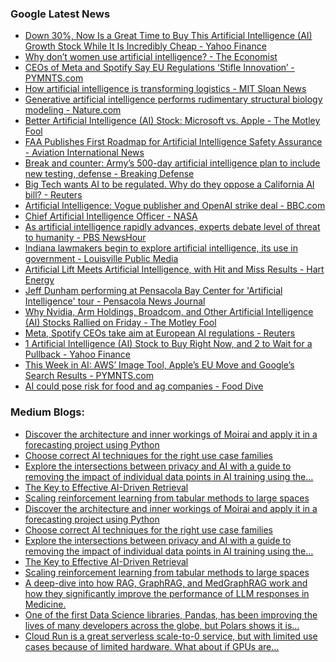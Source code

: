### Google Latest News
<!-- GOOGLE-NEWS-CONTENT:START -->

- [Down 30%, Now Is a Great Time to Buy This Artificial Intelligence (AI) Growth Stock While It Is Incredibly Cheap - Yahoo Finance](https://news.google.com/rss/articles/CBMid0FVX3lxTE1mdGI3aTl6eDk5WmhPVG9jdWVuWUNOcGZzcFZEbXp6ZzY1ZFVza21rVDhXZlkwcjlTT3FrSUUtZmRPa2JZYUN0OVMzX0NweDAzYm90S3p6TDkyMkZQWGVneGlJdkNTUXhMMTJOVURpUDhuSFFmem1J?oc=5)
- [Why don’t women use artificial intelligence? - The Economist](https://news.google.com/rss/articles/CBMiowFBVV95cUxONGh4cDRZZGRIakM2U0hPN1p2eUVESFFTMi1DMGpEYnVPbmNHV2pQM29MS1Z3Z3AxNVhNVjVFMGd3cEtXenZLZ0M0S1lkc2tPSVNMOWZPTXBCTlJsOEhOUmNqR01faDJxX0JKV2ZURk5Eb0lSWHdTUDcxRVZGd1dCNW1xOVI0alN0Z01rT2cyaEx6RDB6WE5LOHUzQTBYZmFHTko0?oc=5)
- [CEOs of Meta and Spotify Say EU Regulations ‘Stifle Innovation’ - PYMNTS.com](https://news.google.com/rss/articles/CBMitwFBVV95cUxQRy00WlBHREpLU0tfcHRGTjdGWnNIN2Z2Zm1oT2NlQnpnQ0FyOWI4SDh5emMwOUx6R055eHYwR2dfVWtqWnZVWEdEQzZidzlvenNFdHJiby1uOGlMQmFtbDFGTV9BcHZLSmt1bk55cUoyVTJ0VXhKemd4TWhHVGliUDc3dUctTjFpMG9MbFhOS1k0U3FWWFA0bDlmbjJwVEJLOWJ4X1hvZS1Db0F2V0RMV1N4VHFOeUk?oc=5)
- [How artificial intelligence is transforming logistics - MIT Sloan News](https://news.google.com/rss/articles/CBMinAFBVV95cUxNcjM1VzFXSmdQWDZMNEVvVXFpd3Q2S0lsdVlvZEoxclVtS1FZMEpWaUx4U29Jd08weFp5Z1FKbHFmLWFBZXFOUmVQQkdiVGJzN2VybUg3SXEyNGIwMHRXRTJCbW5aS3pCUTYwWGY2QVJmY1NEdlo3N2F6cHhhWlFVMnVYdm1RRGlUc2Y0dWlsTlVhR0tvTWdBNE13RHM?oc=5)
- [Generative artificial intelligence performs rudimentary structural biology modeling - Nature.com](https://news.google.com/rss/articles/CBMiX0FVX3lxTE5DbHJmek1iVjRQX3RrUGpjQ2N3SjhKdjZYbWZENGxZOUpGZE5RbjhXNjNycmxqcHZROVdkeVZrZ2x3R2lwU2d5RVZuNjVuUVE4RjFnbFhieFhqYUhKQnV3?oc=5)
- [Better Artificial Intelligence (AI) Stock: Microsoft vs. Apple - The Motley Fool](https://news.google.com/rss/articles/CBMilwFBVV95cUxNdVZsdlZDM0Z2WUpBVVBfeXNwTF8wSFFfSVhhMnN2enNtQlFrQ0x1dTVreVFnbUhYWDdLV3lCUEtXamJWX3JsTXR1b1VtU0p2eE5PdmdtclhRV3VVMjM3VGhTRTdYTDBfeUxUV2piZFBmaWh4VWR2OHpBcjJxMFl3SVNTZi1VNW9jem1XMDZEalJHV202UXpN?oc=5)
- [FAA Publishes First Roadmap for Artificial Intelligence Safety Assurance - Aviation International News](https://news.google.com/rss/articles/CBMisgFBVV95cUxNWnNuQk96aWlTU0NTdm9QT0huVnotN1Q4Qlo5dDNrcklzUnlzSTFKa3hnOGNqelpBNG1takxRWTNJeTkyX0pvMUFMdGxQWUdVMzBRM0pZY2dfOGJnWVNMemRxMDNPT3NYcklfZHZsQ24zSjFYcG9WZ3NpMUp1dFhkV241MnlJYWhiRHpjY09kRVhKUEZiWS13TkdqQkhrNnphZjJsYVQzS1FaNkNQNDlQOXF3?oc=5)
- [Break and counter: Army’s 500-day artificial intelligence plan to include new testing, defense - Breaking Defense](https://news.google.com/rss/articles/CBMi0gFBVV95cUxOVjRLTEoyZkFFYkJvMnFNMlV0MEItVmtnR2JkUEFLYmtrVk1hSV8zc0doWXFYMmVDSk4yN0NrVjlzOE50dDBmMVdtR2xYTFE1ZmduSkkySkJVckhkZjBtcnNBV2dzdDVpRHJXcEswWG1MWVJidHY3eHN3aGtrbWRKdFNhSVhlbjQ2blhURDAyRkVVU0RoYk5iQ0l4S1pBNk5SSWJGRFlKaTVYUk45OUdYd2VHNXVPc1FiZWlGRFBUMlRrbVpyZ3NQQWJJNVVhVjJYdnc?oc=5)
- [Big Tech wants AI to be regulated. Why do they oppose a California AI bill? - Reuters](https://news.google.com/rss/articles/CBMi1gFBVV95cUxNa1dzd0M2VHFEdE94TEJwM29HSXJVX1BBQ0tMRWdsaVZmTm1fejJfRFpVdUgtNHc5ejdLYzg2X2hVTnU3czRlWmhYLTFtYlR3NU1YOFpleHVMalIyQTNDTTUxa0NFOGRKc3JBUE9Yc2lMV0lkVlJrcFNPUW9pcjNkWTZxNGtYMkZmMS0wb3BUQVVOcHBMZEQyN1BBUEd3VHBieDZwLTE0QnpybzRzZkpQcUhYR2YwS212clUxdWo1ZTVseTBBLWRoeFo3NkNVdXFicmd1alB3?oc=5)
- [Artificial Intelligence: Vogue publisher and OpenAI strike deal - BBC.com](https://news.google.com/rss/articles/CBMiWkFVX3lxTFBSbEdoVEZVYVlXV1lkR1ZYTG9GRXJwR0ZLc1hGTENhTGNlNFVaT0MzUUluTlJva25tUkFLZlFtVjFIQ04xZnJOajdYcDJfRGkyNW5YTGhsWWk1QdIBX0FVX3lxTE8wWkViQjdOTUg2blRCa3hKeFRndGNmQVJ0c1p4anY2ZWpjQjdBU2NlUEloeU5RbVlKQ0xWbWJBYWsyTGlnRmtMZnJxX0VVV0tJOXlqX0pCenA5ZFFYVmF3?oc=5)
- [Chief Artificial Intelligence Officer - NASA](https://news.google.com/rss/articles/CBMia0FVX3lxTE9iSHVJNnEzTW4zeHlKVmJzbGV2SXl1aVdiQVp2akU0SGwyUmVCZlpLQnFPenAtWlhkUlNLeHllYmpPN1VZUGVYdFpDdGVYYWR2bzNpTzlDVHZyc2pWMTBaX3ZadEZOR0JQVXdz?oc=5)
- [As artificial intelligence rapidly advances, experts debate level of threat to humanity - PBS NewsHour](https://news.google.com/rss/articles/CBMivAFBVV95cUxOVmJkWEhpcGItaERwLTdqUjZKMlMzR25Ib095bkdiRi01cGRyVmFwbG9aRmRZT2hrNHFEdVMxWHYxUDJXcEtmOWdZdG1lZVE1WXktM19qcmtfUWtxSWZTcWVXVnN6cEl3bVNGWHNYWFhIOG5JdVdVcWdMY1pkbEIyOHpvMlladFV3VFR4VGpTal8xVHdUN1Jic3E4aldISDI3Y045RFRROVlTTnNKN0oxS2d1LWtndTFmNmdrNg?oc=5)
- [Indiana lawmakers begin to explore artificial intelligence, its use in government - Louisville Public Media](https://news.google.com/rss/articles/CBMitwFBVV95cUxOaW80Wm1EY0RUdWxhaE5KN2xSXzdiUWtPX3I5Vk5jTGdXOHdJX1RFRE1SU01ZdFRPX3NTZlYzUGJCUXNnWlN0em9zVFBoSTl6MVVVdGE3ZmxnT0t3SENsN1phS2Z3Q0xQeDg1NEFoMmk2dFIyY3ZYVThENHNyVWJac01ycThpNzRxT1c2Zk53c1hhdW1zSjNjbFFWTjBtdEVzcTNmeEpkYWFMcy10S0ZHcGhJbDZ1MVU?oc=5)
- [Artificial Lift Meets Artificial Intelligence, with Hit and Miss Results - Hart Energy](https://news.google.com/rss/articles/CBMisAFBVV95cUxNYWx2dXNHUzRZdTVqTzNMZm4tdW1HbW84TkE1NFA4ZmZ5RFJFak5Pc0FTVDJWVHI2ajgwMU1LWGZ0bmVXdGN2OTV3TlZFZXIwSGRJOGtGUWJ2VGNhaXBhOFoxaFdrcUJMXy1rUzJOSmo2dF9iSmJJTnAtVV9taUNQNDN1b3VoUTVVeHViSjNqaTBOcEhYdTg5d3dGQndRMk1NcHhHcVRNdW0wRWt6ZkFXNw?oc=5)
- [Jeff Dunham performing at Pensacola Bay Center for 'Artificial Intelligence' tour - Pensacola News Journal](https://news.google.com/rss/articles/CBMi1gFBVV95cUxQVjRIeVhvMDRJbjBYNXRnbVpDb01SWTZseC04dGVxbEVWMDFHcmo0cTFjT2dvTUdKakpYazlLaktiQzJnUFFlOWpWN24tUHMxdmJ5LThfdkpDRm1RVk5KWEhsTklVdWZPV1diSXZnZzVza3J0dmkzNTBaTktFX0s5aklmOUZ6R1JiZ2xXc0xUWW1VRWF2Z2dHOHhnVXFudkZ3LVhVTmNzYWFYeV8yME1MZUEzU0dybEFMeUNhOHhubGNmT2k0eW5QR0VSN1l0VDdKa0tWT29B?oc=5)
- [Why Nvidia, Arm Holdings, Broadcom, and Other Artificial Intelligence (AI) Stocks Rallied on Friday - The Motley Fool](https://news.google.com/rss/articles/CBMimAFBVV95cUxOOVoxSElNUnRjSmJSUkI5elNRTGVldnNIYnNzNGhtLXlUbG9sWHhPMG9iT0FNT2JMaHl6RV82VGNBV3JORGFlNWo4N1J1bDE2dFdnUmJhVlNSR2VQeUx3dXZvQkVLTWxJb0JFZWwwakZjaXMxVjl1M0pJRUNIb0dtdHc4c00weWtCbmVhTDZOczJjM3huZE5SUw?oc=5)
- [Meta, Spotify CEOs take aim at European AI regulations - Reuters](https://news.google.com/rss/articles/CBMivgFBVV95cUxOLVJhQzhiWVA2aUJMZzhROGRSNFZWXzdKMmhZWElERVlzYXdzSlBRS0MxZHNOUTRraGcxbjVnYjlzd1hRcUUzaXpLWmFEZ095MWtYLXg5ZG42c1NFT1NTYUFuTmVWQ3A3ZjVVTmZxeDRfMXFORVJMaFA2UGRWLUtZMURpWVY3b3NQZlpNMXM2YXcxYm1ZOHNzVnhhN3RhaDN5SjNJanMySC00RnNVUVk5SElxYkx4VTRSQ0FKTVJn?oc=5)
- [1 Artificial Intelligence (AI) Stock to Buy Right Now, and 2 to Wait for a Pullback - Yahoo Finance](https://news.google.com/rss/articles/CBMihwFBVV95cUxOYUhxOERxWW1IczRuNFUxNXhxRmtYNkprZTBPTUNrNWg2YVRDdXVTWlVjaVRpRVRHTnBOMXNZVmNoT1dxcTlBTFdDUHhGXzBwb1hrVjJJcTlnN184aGpCTW9sbEFPVDVWOS1SdXV3cjVxYmF5RS14MDVwdjFXQl9Ec2FEVHZMUHc?oc=5)
- [This Week in AI: AWS’ Image Tool, Apple’s EU Move and Google’s Search Results - PYMNTS.com](https://news.google.com/rss/articles/CBMixgFBVV95cUxNSjFqWV9RcTlhN0IwNXdzTXY4T19QNDBhTVJZazdjUGRQNzctcnJya1JDSHdqTy1UcC1zZ3cwYlZITDFfLS05dWk1STMzVmJySmRYanZCRk4tQ0R4Yll5cm9BeGFkNFFTV09GYzVBWHpFcmpvMnY2YVN5OVF6dWhBdndiaWI4dE90TmQ4dWtPTjMxckZSbnhGY1lxOWh5ejIwWTRMemFZTWFsSzJpTjVQTU81UTdsWWZ4bTQ3VHhGTUdERG9EVXc?oc=5)
- [AI could pose risk for food and ag companies - Food Dive](https://news.google.com/rss/articles/CBMinwFBVV95cUxOcmJ0NkxhczRVWW9ZS1QxS1BPb0FrVnpkWXBLQUd4WXZmZUlSUGlwYjVrZ0tnSzVobUhsdGhyMkxTNzgtRFJRaFBCLWFEM1VOTk9jRW55eHNIbTB4Wnl0d3ZRQjd1elBWTEJ6X3o4Q21SM2czNlp5RGZBUmFEQTVkN0FUcjVjUUx5QlZXeWgxLTNjaU9RNGN5U1VfYWdnaHc?oc=5)<!-- GOOGLE-NEWS-CONTENT:END -->

### Medium Blogs:
<!-- MEDIUM-CONTENT:START -->

- [Discover the architecture and inner workings of Moirai and apply it in a forecasting project using Python](https://medium.com/towards-data-science/hands-on-with-moirai-a-foundation-forecasting-model-by-salesforce-c13208139ae1?source=topic_portal_recommended_stories---------0-107----------machine_learning----------1191da5d_08e7_4014_99ad_55afa1cb0ff9-------)
- [Choose correct AI techniques for the right use case families](https://medium.com/towards-artificial-intelligence/do-not-use-llm-or-generative-ai-for-these-use-cases-a819ae2d9779?source=topic_portal_recommended_stories---------1-85----------machine_learning----------1191da5d_08e7_4014_99ad_55afa1cb0ff9-------)
- [Explore the intersections between privacy and AI with a guide to removing the impact of individual data points in AI training using the…](https://medium.com/towards-data-science/learning-to-unlearn-why-data-scientists-and-ai-practitioners-should-understand-machine-unlearning-866af9e5d712?source=topic_portal_recommended_stories---------2-107----------machine_learning----------1191da5d_08e7_4014_99ad_55afa1cb0ff9-------)
- [The Key to Effective AI-Driven Retrieval](https://medium.com/towards-data-science/the-art-of-chunking-boosting-ai-performance-in-rag-architectures-acdbdb8bdc2b?source=topic_portal_recommended_stories---------3-85----------machine_learning----------1191da5d_08e7_4014_99ad_55afa1cb0ff9-------)
- [Scaling reinforcement learning from tabular methods to large spaces](https://medium.com/towards-data-science/reinforcement-learning-part-7-introduction-to-value-function-approximation-2e22495f7008?source=topic_portal_recommended_stories---------4-84----------machine_learning----------1191da5d_08e7_4014_99ad_55afa1cb0ff9-------)
- [Discover the architecture and inner workings of Moirai and apply it in a forecasting project using Python](https://medium.com/towards-data-science/hands-on-with-moirai-a-foundation-forecasting-model-by-salesforce-c13208139ae1?source=topic_portal_recommended_stories---------0-107----------machine_learning----------1191da5d_08e7_4014_99ad_55afa1cb0ff9-------)
- [Choose correct AI techniques for the right use case families](https://medium.com/towards-artificial-intelligence/do-not-use-llm-or-generative-ai-for-these-use-cases-a819ae2d9779?source=topic_portal_recommended_stories---------1-85----------machine_learning----------1191da5d_08e7_4014_99ad_55afa1cb0ff9-------)
- [Explore the intersections between privacy and AI with a guide to removing the impact of individual data points in AI training using the…](https://medium.com/towards-data-science/learning-to-unlearn-why-data-scientists-and-ai-practitioners-should-understand-machine-unlearning-866af9e5d712?source=topic_portal_recommended_stories---------2-107----------machine_learning----------1191da5d_08e7_4014_99ad_55afa1cb0ff9-------)
- [The Key to Effective AI-Driven Retrieval](https://medium.com/towards-data-science/the-art-of-chunking-boosting-ai-performance-in-rag-architectures-acdbdb8bdc2b?source=topic_portal_recommended_stories---------3-85----------machine_learning----------1191da5d_08e7_4014_99ad_55afa1cb0ff9-------)
- [Scaling reinforcement learning from tabular methods to large spaces](https://medium.com/towards-data-science/reinforcement-learning-part-7-introduction-to-value-function-approximation-2e22495f7008?source=topic_portal_recommended_stories---------4-84----------machine_learning----------1191da5d_08e7_4014_99ad_55afa1cb0ff9-------)
- [A deep-dive into how RAG, GraphRAG, and MedGraphRAG work and how they significantly improve the performance of LLM responses in Medicine.](https://medium.com/gitconnected/medgraphrag-is-a-complete-game-changer-for-ai-in-medicine-c6b41b0effd6?source=topic_portal_recommended_stories---------5-107----------machine_learning----------1191da5d_08e7_4014_99ad_55afa1cb0ff9-------)
- [One of the first Data Science libraries, Pandas, has been improving the lives of many developers across the globe, but Polars shows it is…](https://medium.com/towards-artificial-intelligence/why-polars-destroys-pandas-in-all-possible-ways-for-data-scientists-cea244fedd53?source=topic_portal_recommended_stories---------6-85----------machine_learning----------1191da5d_08e7_4014_99ad_55afa1cb0ff9-------)
- [Cloud Run is a great serverless scale-to-0 service, but with limited use cases because of limited hardware. What about if GPUs are…](https://medium.com/google-cloud/cloud-run-gpu-make-your-llms-serverless-5188caacc667?source=topic_portal_recommended_stories---------7-84----------machine_learning----------1191da5d_08e7_4014_99ad_55afa1cb0ff9-------)<!-- MEDIUM-CONTENT:END -->
